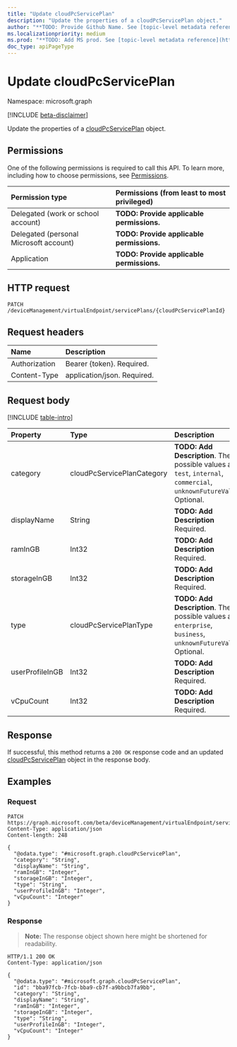 ```yaml
---
title: "Update cloudPcServicePlan"
description: "Update the properties of a cloudPcServicePlan object."
author: "**TODO: Provide Github Name. See [topic-level metadata reference](https://msgo.azurewebsites.net/add/document/guidelines/metadata.html#topic-level-metadata)**"
ms.localizationpriority: medium
ms.prod: "**TODO: Add MS prod. See [topic-level metadata reference](https://msgo.azurewebsites.net/add/document/guidelines/metadata.html#topic-level-metadata)**"
doc_type: apiPageType
---
```


# Update cloudPcServicePlan
Namespace: microsoft.graph

[!INCLUDE [beta-disclaimer](../../includes/beta-disclaimer.md)]

Update the properties of a [cloudPcServicePlan](../resources/cloudpcserviceplan.md) object.

## Permissions
One of the following permissions is required to call this API. To learn more, including how to choose permissions, see [Permissions](/graph/permissions-reference).

|Permission type|Permissions (from least to most privileged)|
|:---|:---|
|Delegated (work or school account)|**TODO: Provide applicable permissions.**|
|Delegated (personal Microsoft account)|**TODO: Provide applicable permissions.**|
|Application|**TODO: Provide applicable permissions.**|

## HTTP request

<!-- {
  "blockType": "ignored"
}
-->
``` http
PATCH /deviceManagement/virtualEndpoint/servicePlans/{cloudPcServicePlanId}
```

## Request headers
|Name|Description|
|:---|:---|
|Authorization|Bearer {token}. Required.|
|Content-Type|application/json. Required.|

## Request body
[!INCLUDE [table-intro](../../includes/update-property-table-intro.md)]


|Property|Type|Description|
|:---|:---|:---|
|category|cloudPcServicePlanCategory|**TODO: Add Description**. The possible values are: `test`, `internal`, `commercial`, `unknownFutureValue`. Optional.|
|displayName|String|**TODO: Add Description** Required.|
|ramInGB|Int32|**TODO: Add Description** Required.|
|storageInGB|Int32|**TODO: Add Description** Required.|
|type|cloudPcServicePlanType|**TODO: Add Description**. The possible values are: `enterprise`, `business`, `unknownFutureValue`. Optional.|
|userProfileInGB|Int32|**TODO: Add Description** Required.|
|vCpuCount|Int32|**TODO: Add Description** Required.|



## Response

If successful, this method returns a `200 OK` response code and an updated [cloudPcServicePlan](../resources/cloudpcserviceplan.md) object in the response body.

## Examples

### Request
<!-- {
  "blockType": "request",
  "name": "update_cloudpcserviceplan"
}
-->
``` http
PATCH https://graph.microsoft.com/beta/deviceManagement/virtualEndpoint/servicePlans/{cloudPcServicePlanId}
Content-Type: application/json
Content-length: 248

{
  "@odata.type": "#microsoft.graph.cloudPcServicePlan",
  "category": "String",
  "displayName": "String",
  "ramInGB": "Integer",
  "storageInGB": "Integer",
  "type": "String",
  "userProfileInGB": "Integer",
  "vCpuCount": "Integer"
}
```


### Response
>**Note:** The response object shown here might be shortened for readability.
<!-- {
  "blockType": "response",
  "truncated": true
}
-->
``` http
HTTP/1.1 200 OK
Content-Type: application/json

{
  "@odata.type": "#microsoft.graph.cloudPcServicePlan",
  "id": "bba97fcb-7fcb-bba9-cb7f-a9bbcb7fa9bb",
  "category": "String",
  "displayName": "String",
  "ramInGB": "Integer",
  "storageInGB": "Integer",
  "type": "String",
  "userProfileInGB": "Integer",
  "vCpuCount": "Integer"
}
```

